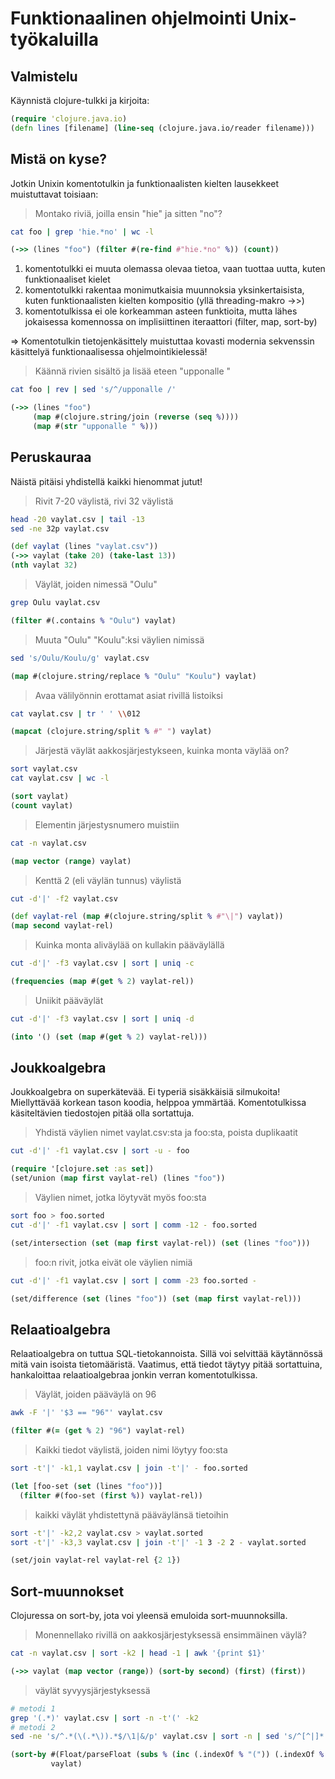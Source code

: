 # Funktionaalinen ohjelmointi Unix-työkaluilla

## Valmistelu

Käynnistä clojure-tulkki ja kirjoita:

```clojure
(require 'clojure.java.io)
(defn lines [filename] (line-seq (clojure.java.io/reader filename)))
```

## Mistä on kyse?

Jotkin Unixin komentotulkin ja funktionaalisten kielten lausekkeet
muistuttavat toisiaan:

> Montako riviä, joilla ensin "hie" ja sitten "no"?

```bash
cat foo | grep 'hie.*no' | wc -l
```

```clojure
(->> (lines "foo") (filter #(re-find #"hie.*no" %)) (count))
```

1. komentotulkki ei muuta olemassa olevaa tietoa, vaan tuottaa uutta,
   kuten funktionaaliset kielet
2. komentotulkki rakentaa monimutkaisia muunnoksia yksinkertaisista,
   kuten funktionaalisten kielten kompositio (yllä threading-makro ->>)
3. komentotulkissa ei ole korkeamman asteen funktioita, mutta lähes
   jokaisessa komennossa on implisiittinen iteraattori (filter, map,
   sort-by)

=> Komentotulkin tietojenkäsittely muistuttaa kovasti modernia
sekvenssin käsittelyä funktionaalisessa ohjelmointikielessä!

> Käännä rivien sisältö ja lisää eteen "upponalle "

```bash
cat foo | rev | sed 's/^/upponalle /'
```

```clojure
(->> (lines "foo")
     (map #(clojure.string/join (reverse (seq %))))
     (map #(str "upponalle " %)))
```

## Peruskauraa

Näistä pitäisi yhdistellä kaikki hienommat jutut!

> Rivit 7-20 väylistä, rivi 32 väylistä

```bash
head -20 vaylat.csv | tail -13
sed -ne 32p vaylat.csv
```

```clojure
(def vaylat (lines "vaylat.csv"))
(->> vaylat (take 20) (take-last 13))
(nth vaylat 32)
```

> Väylät, joiden nimessä "Oulu"

```bash
grep Oulu vaylat.csv
```

```clojure
(filter #(.contains % "Oulu") vaylat)
```

> Muuta "Oulu" "Koulu":ksi väylien nimissä

```bash
sed 's/Oulu/Koulu/g' vaylat.csv
```

```clojure
(map #(clojure.string/replace % "Oulu" "Koulu") vaylat)
```

> Avaa välilyönnin erottamat asiat rivillä listoiksi

```bash
cat vaylat.csv | tr ' ' \\012
```
```clojure
(mapcat (clojure.string/split % #" ") vaylat)
```

> Järjestä väylät aakkosjärjestykseen, kuinka monta väylää on?

```bash
sort vaylat.csv
cat vaylat.csv | wc -l
```

```clojure
(sort vaylat)
(count vaylat)
```

> Elementin järjestysnumero muistiin

```bash
cat -n vaylat.csv
```

```clojure
(map vector (range) vaylat)
```

> Kenttä 2 (eli väylän tunnus) väylistä

```bash
cut -d'|' -f2 vaylat.csv
```

```clojure
(def vaylat-rel (map #(clojure.string/split % #"\|") vaylat))
(map second vaylat-rel)
```

> Kuinka monta aliväylää on kullakin pääväylällä

```bash
cut -d'|' -f3 vaylat.csv | sort | uniq -c
```

```clojure
(frequencies (map #(get % 2) vaylat-rel))
```

> Uniikit pääväylät

```bash
cut -d'|' -f3 vaylat.csv | sort | uniq -d
```

```clojure
(into '() (set (map #(get % 2) vaylat-rel)))
```

## Joukkoalgebra

Joukkoalgebra on superkätevää.  Ei typeriä sisäkkäisiä silmukoita!
Miellyttävää korkean tason koodia, helppoa ymmärtää.  Komentotulkissa
käsiteltävien tiedostojen pitää olla sortattuja.

> Yhdistä väylien nimet vaylat.csv:sta ja foo:sta, poista duplikaatit

```bash
cut -d'|' -f1 vaylat.csv | sort -u - foo
```

```clojure
(require '[clojure.set :as set])
(set/union (map first vaylat-rel) (lines "foo"))
```

> Väylien nimet, jotka löytyvät myös foo:sta

```bash
sort foo > foo.sorted
cut -d'|' -f1 vaylat.csv | sort | comm -12 - foo.sorted
```

```clojure
(set/intersection (set (map first vaylat-rel)) (set (lines "foo")))
```

> foo:n rivit, jotka eivät ole väylien nimiä

```bash
cut -d'|' -f1 vaylat.csv | sort | comm -23 foo.sorted -
```

```clojure
(set/difference (set (lines "foo")) (set (map first vaylat-rel)))
```

## Relaatioalgebra

Relaatioalgebra on tuttua SQL-tietokannoista.  Sillä voi selvittää
käytännössä mitä vain isoista tietomääristä.  Vaatimus, että tiedot
täytyy pitää sortattuina, hankaloittaa relaatioalgebraa jonkin verran
komentotulkissa.

> Väylät, joiden pääväylä on 96

```bash
awk -F '|' '$3 == "96"' vaylat.csv
```

```clojure
(filter #(= (get % 2) "96") vaylat-rel)
```

> Kaikki tiedot väylistä, joiden nimi löytyy foo:sta

```bash
sort -t'|' -k1,1 vaylat.csv | join -t'|' - foo.sorted
```

```clojure
(let [foo-set (set (lines "foo"))]
  (filter #(foo-set (first %)) vaylat-rel))
```

> kaikki väylät yhdistettynä pääväylänsä tietoihin

```bash
sort -t'|' -k2,2 vaylat.csv > vaylat.sorted
sort -t'|' -k3,3 vaylat.csv | join -t'|' -1 3 -2 2 - vaylat.sorted 
```

```clojure
(set/join vaylat-rel vaylat-rel {2 1})
```

## Sort-muunnokset

Clojuressa on sort-by, jota voi yleensä emuloida sort-muunnoksilla.

> Monennellako rivillä on aakkosjärjestyksessä ensimmäinen väylä?

```bash
cat -n vaylat.csv | sort -k2 | head -1 | awk '{print $1}'
```

```clojure
(->> vaylat (map vector (range)) (sort-by second) (first) (first))
```

> väylät syvyysjärjestyksessä

```bash
# metodi 1
grep '(.*)' vaylat.csv | sort -n -t'(' -k2
# metodi 2
sed -ne 's/^.*(\(.*\)).*$/\1|&/p' vaylat.csv | sort -n | sed 's/^[^|]*|//'
```

```clojure
(sort-by #(Float/parseFloat (subs % (inc (.indexOf % "(")) (.indexOf % ")")))
         vaylat)
```

